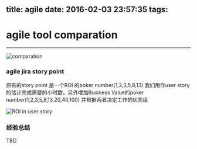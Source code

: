 title: agile
date: 2016-02-03 23:57:35
tags:
---

# agile tool comparation

------


![comparation](http://7xk67t.com1.z0.glb.clouddn.com/agile-comparation.png)

### agile jira story point
原有的story point 是一个ROI 的poker number(1,2,3,5,8,13)
我们用作user story的估计完成需要的小时数，另外增加Business Value的poker number(1,2,3,5,8,13,20,40,100) 
并根据两者决定工作的优先级

![ROI in user story](https://www.scrumalliance.org/system/resource_files/0000/3685/liip1.JPG)

### 经验总结
TBD